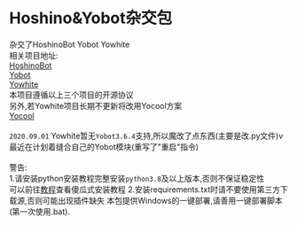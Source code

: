 Hoshino&Yobot杂交包<br>
====
杂交了HoshinoBot Yobot Yowhite<br>
相关项目地址:<br>
[HoshinoBot](https://github.com/Ice-Cirno/HoshinoBot "Hoshino项目地址")<br>
[Yobot](https://github.com/pcrbot/yobot "Yobot项目地址")<br>
[Yowhite](https://github.com/shkongzhu/YoWhite "Yowhite项目地址")<br>
本项目遵循以上三个项目的开源协议<br>
另外,若Yowhite项目长期不更新将改用Yocool方案<br>
[Yocool](https://github.com/A-kirami/YoCool/tree/master/PrincessAdventure "Yocool项目地址")<br><br>
`2020.09.01` Yowhite暂无`Yobot3.6.4`支持,所以魔改了点东西(主要是改.py文件)v<br>
最近在计划着缝合自己的Yobot模块(重写了"重启"指令)<br><br>
警告:<br>
1.请安装python安装教程完整安装`python3.8`及以上版本,否则不保证稳定性<br>
  可以前往[教程](./Docs/杂交/Install_python3.8.5/Install_Tip.md "傻瓜式安装教程")查看傻瓜式安装教程
2.安装requirements.txt时请不要使用第三方下载源,否则可能出现插件缺失
  本包提供Windows的一键部署,请善用一键部署脚本(第一次使用.bat).